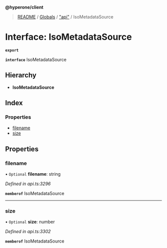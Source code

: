 **@hyperone/client**

> [README](../README.md) / [Globals](../globals.md) / ["api"](../modules/_api_.md) / IsoMetadataSource

# Interface: IsoMetadataSource

**`export`** 

**`interface`** IsoMetadataSource

## Hierarchy

* **IsoMetadataSource**

## Index

### Properties

* [filename](_api_.isometadatasource.md#filename)
* [size](_api_.isometadatasource.md#size)

## Properties

### filename

• `Optional` **filename**: string

*Defined in api.ts:3296*

**`memberof`** IsoMetadataSource

___

### size

• `Optional` **size**: number

*Defined in api.ts:3302*

**`memberof`** IsoMetadataSource
